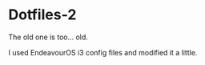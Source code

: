 # Dotfiles-2
The old one is too... old.

I used EndeavourOS i3 config files and modified it a little. 

